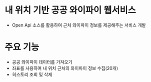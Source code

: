 # 내 위치 기반 공공 와이파이 웹서비스
- Open Api 소스를 활용하여 근처 와이파이 정보를 제공해주는 서비스 개발

# 주요 기능
- 공공 와이파이 데이터를 가져오기
- 좌표를 사용하여 내 위치 근처의 와이파이 정보 수집(20개)
- 히스토리 조회 및 삭제
